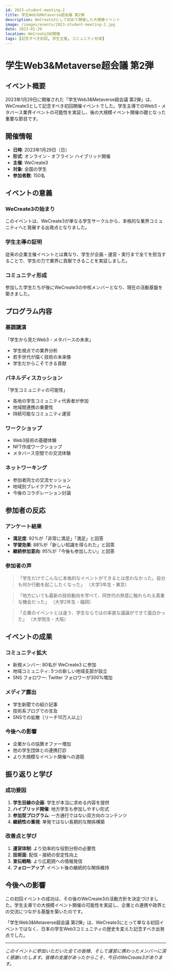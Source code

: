 ```yaml
---
id: 2023-student-meeting-2
title: 学生Web3&Metaverse超会議 第2弾
description: WeCreate3として初めて開催した大規模イベント
image: /images/events/2023-student-meeting-2.jpg
date: 2023-01-29
location: WeCreate3初開催
tags: [記念すべき初回, 学生主催, コミュニティ形成]
---
```


# 学生Web3&Metaverse超会議 第2弾

## イベント概要

2023年1月29日に開催された「学生Web3&Metaverse超会議 第2弾」は、WeCreate3として記念すべき初回開催イベントでした。学生主導でのWeb3・メタバース業界イベントの可能性を実証し、後の大規模イベント開催の礎となった重要な節目です。

## 開催情報

- **日時**: 2023年1月29日（日）
- **形式**: オンライン・オフライン ハイブリッド開催
- **主催**: WeCreate3
- **対象**: 全国の学生
- **参加者数**: 150名

## イベントの意義

### WeCreate3の始まり
このイベントは、WeCreate3が単なる学生サークルから、本格的な業界コミュニティへと発展する出発点となりました。

### 学生主導の証明
従来の企業主催イベントとは異なり、学生が企画・運営・実行まで全てを担当することで、学生の力で業界に貢献できることを実証しました。

### コミュニティ形成
参加した学生たちが後にWeCreate3の中核メンバーとなり、現在の活動基盤を築きました。

## プログラム内容

### 基調講演
「学生から見たWeb3・メタバースの未来」
- 学生視点での業界分析
- 若手世代が描く技術の未来像
- 学生だからこそできる貢献

### パネルディスカッション
「学生コミュニティの可能性」
- 各地の学生コミュニティ代表者が参加
- 地域間連携の重要性
- 持続可能なコミュニティ運営

### ワークショップ
- Web3技術の基礎体験
- NFT作成ワークショップ
- メタバース空間での交流体験

### ネットワーキング
- 参加者同士の交流セッション
- 地域別ブレイクアウトルーム
- 今後のコラボレーション討論

## 参加者の反応

### アンケート結果
- **満足度**: 92%が「非常に満足」「満足」と回答
- **学習効果**: 88%が「新しい知識を得られた」と回答
- **継続参加意向**: 95%が「今後も参加したい」と回答

### 参加者の声

> 「学生だけでこんなに本格的なイベントができるとは思わなかった。自分も何か行動を起こしたくなった」
> （大学3年生・東京）

> 「地方にいても最新の技術動向を学べて、同世代の熱意に触れられる貴重な機会だった」
> （大学2年生・福岡）

> 「企業のイベントとは違う、学生ならではの率直な議論ができて面白かった」
> （大学院生・大阪）

## イベントの成果

### コミュニティ拡大
- 新規メンバー: 80名が WeCreate3 に参加
- 地域コミュニティ: 5つの新しい地域支部が設立
- SNS フォロワー: Twitter フォロワーが300%増加

### メディア露出
- 学生新聞での紹介記事
- 技術系ブログでの言及
- SNSでの拡散（リーチ10万人以上）

### 今後への影響
- 企業からの協賛オファー増加
- 他の学生団体との連携打診
- より大規模なイベント開催への道筋

## 振り返りと学び

### 成功要因
1. **学生目線の企画**: 学生が本当に求める内容を提供
2. **ハイブリッド開催**: 地方学生も参加しやすい形式
3. **参加型プログラム**: 一方通行ではない双方向のコンテンツ
4. **継続性の重視**: 単発ではない長期的な関係構築

### 改善点と学び
1. **運営体制**: より効率的な役割分担の必要性
2. **技術面**: 配信・接続の安定性向上
3. **宣伝戦略**: より広範囲への情報発信
4. **フォローアップ**: イベント後の継続的な関係維持

## 今後への影響

この初回イベントの成功は、その後のWeCreate3の活動方針を決定づけました。学生主導での大規模イベント開催の可能性を実証し、企業との連携や政界との交流につながる基盤を築いたのです。

「学生Web3&Metaverse超会議 第2弾」は、WeCreate3にとって単なる初回イベントではなく、日本の学生Web3コミュニティの歴史を変えた記念すべき出発点でした。

---

*このイベントに参加いただいた全ての皆様、そして運営に携わったメンバーに深く感謝いたします。皆様の支援があったからこそ、今日のWeCreate3があります。*